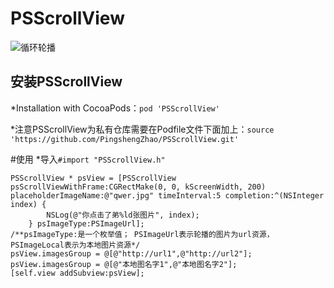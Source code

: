# PSScrollView
![循环轮播](http://img.blog.csdn.net/20160720164001104)




## 安装PSScrollView
*Installation with CocoaPods：`pod 'PSScrollView'`

*注意PSScrollView为私有仓库需要在Podfile文件下面加上：`source 'https://github.com/PingshengZhao/PSScrollView.git'`

#使用
*导入`#import "PSScrollView.h"`

```
PSScrollView * psView = [PSScrollView psScrollViewWithFrame:CGRectMake(0, 0, kScreenWidth, 200) placeholderImageName:@"qwer.jpg" timeInterval:5 completion:^(NSInteger index) {
        NSLog(@"你点击了弟%ld张图片", index);
    } psImageType:PSImageUrl];
/**psImageType:是一个枚举值； PSImageUrl表示轮播的图片为url资源，PSImageLocal表示为本地图片资源*/ 
psView.imagesGroup = @[@"http://url1",@"http://url2"];
psView.imagesGroup = @[@"本地图名字1",@"本地图名字2"];
[self.view addSubview:psView];

```